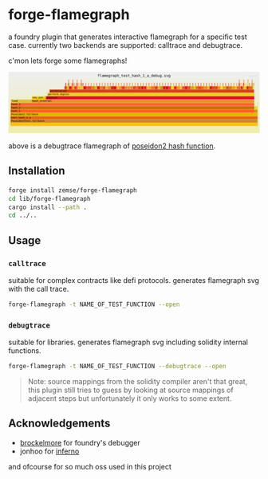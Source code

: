 # forge-flamegraph

a foundry plugin that generates interactive flamegraph for a specific test case. currently two backends are supported: calltrace and debugtrace.

c'mon lets forge some flamegraphs!

[![flamegraph of poseidon2 hash function](./flamegraph_poseidon_debug.svg)](https://zemse.github.io/forge-flamegraph/flamegraph_poseidon_debug.svg)

above is a debugtrace flamegraph of [poseidon2 hash function](https://github.com/zemse/poseidon2).

## Installation

```bash
forge install zemse/forge-flamegraph
cd lib/forge-flamegraph
cargo install --path .
cd ../..
```

## Usage

### `calltrace`

suitable for complex contracts like defi protocols. generates flamegraph svg with the call trace.

```bash
forge-flamegraph -t NAME_OF_TEST_FUNCTION --open
```

### `debugtrace`

suitable for libraries. generates flamegraph svg including solidity internal functions.

```bash
forge-flamegraph -t NAME_OF_TEST_FUNCTION --debugtrace --open
```

> Note: source mappings from the solidity compiler aren't that great, this plugin still tries to guess by looking at source mappings of adjacent steps but unfortunately it only works to some extent.

## Acknowledgements

- [brockelmore](https://github.com/brockelmore) for foundry's debugger
- jonhoo for [inferno](https://github.com/jonhoo/inferno)

and ofcourse for so much oss used in this project